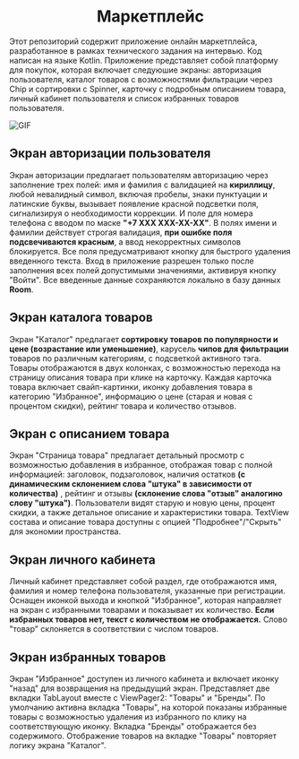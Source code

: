 <h1 align="center" id="title">Маркетплейс</h1>

<p id="description">
  Этот репозиторий содержит приложение онлайн маркетплейса, разработанное в рамках технического задания на интервью. Код написан на языке Kotlin. 
  Приложение представляет собой платформу для покупок, которая включает следуюшие экраны: авторизация пользователя, каталог товаров с возможностями фильтрации через Chip и 
  сортировки с Spinner, карточку с подробным описанием товара, личный кабинет пользователя и список избранных товаров пользователя.
</p>

![GIF](https://gdurl.com/rdwW)

<h2>Экран авторизации пользователя</h2>

<p id="description">

  Экран авторизации предлагает пользователям авторизацию через заполнение трех полей: имя и фамилия с валидацией на **кириллицу**, любой невалидный символ, включая пробелы, знаки пунктуации 
  и латинские буквы, вызывает появление красной подсветки поля, сигнализируя о необходимости коррекции. И поле для номера телефона с вводом по маске **"+7 ХХХ ХХХ-ХХ-ХХ"**. 
  В полях имени и фамилии действует строгая валидация, **при ошибке поля подсвечиваются красным**, а ввод некорректных символов блокируется. Все поля предусматривают кнопку для быстрого 
  удаления введенного текста. Вход в приложение разрешен только после заполнения всех полей допустимыми значениями, активируя кнопку "Войти". Все введенные данные сохраняются локально 
  в базу данных **Room**.

</p>

<h2>Экран каталога товаров</h2>

<p id="description">

  Экран "Каталог" предлагает **сортировку товаров по популярности и цене (возрастание или уменьшение)**, карусель **чипов для фильтрации** товаров по различным категориям, 
  с подсветкой активного тэга. Товары отображаются в двух колонках, с возможностью перехода на страницу описания товара при клике на карточку. Каждая карточка товара включает свайп-картинки,
  иконку добавления товара в категорию "Избранное", информацию о цене (старая и новая с процентом скидки), рейтинг товара и количество отзывов.
</p>

<h2>Экран с описанием товара</h2>

<p id="description">

  Экран "Страница товара" предлагает детальный просмотр с возможностью добавления в избранное, отображая товар с полной информацией: заголовок, подзаголовок, наличия остатков **(с динамическим 
  склонением слова "штука" в зависимости от количества)** , рейтинг и отзывы **(склонение слова "отзыв" аналогино слову "штука")**. Пользователи видят старую и новую цены, процент скидки, а также детальное описание и характеристики товара. TextView cостава и описание товара доступны с опцией "Подробнее"/"Скрыть" для экономии 
  пространства. 

</p>

<h2>Экран личного кабинета</h2>

<p id="description">

 Личный кабинет представляет собой раздел, где отображаются имя, фамилия и номер телефона пользователя, указанные при регистрации. Оснащен иконкой выхода и кнопкой "Избранное", которая 
 направляет на экран с избранными товарами и показывает их количество. **Если избранных товаров нет, текст с количеством не отображается.** Слово "товар" склоняется в соответствии с числом 
 товаров.

</p>

<h2>Экран избранных товаров</h2>

<p id="description">

 Экран "Избранное" доступен из личного кабинета и включает иконку "назад" для возвращения на предыдущий экран. Представляет две вкладки TabLayout вместе с ViewPager2: "Товары" и 
 "Бренды". По умолчанию активна вкладка "Товары", на которой показаны избранные товары с возможностью удаления из избранного по клику на соответствующую иконку. Вкладка "Бренды" отображается 
 без содержимого. Отображение товаров на вкладке "Товары" повторяет логику экрана "Каталог".

</p>




</p>
